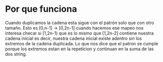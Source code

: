 # Por que funciona
Cuando duplicamos la cadena esta sigue con el patrón solo que con otro tamaño.
Esto es [0,n-1] -> [0,2n-1]
cuando hacemos ese mapeo nos interesa checar si
[1,2n-1) que es lo mismo que [1,2n-2] contiene nuestra cadena inicial
es decir, nuestra cadena inicial existe adentro sin los extremos de la cadena duplicada.
Lo que nos dice que el patron se cumple porque los extremos estan en la repeticion y continuan en la suma de las dos string.
